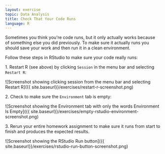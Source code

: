 ```yaml
---
layout: exercise
topic: Data Analysis
title: Check That Your Code Runs
language: R
---
```


Sometimes you think you're code runs, but it only actually works because of something else you did previously. To make sure it actually runs you should save your work and then run it in a clean environment.

Follow these steps in RStudio to make sure your code really runs:

1\. Restart R (see above) by clicking `Session` in the menu bar and selecting `Restart R`: 

![Screenshot showing clicking session from the menu bar and selecting Restart R]({{ site.baseurl}}/exercises/restart-r-screenshot.png)

2\. Check to make sure the `Environment` tab is empty:

![Screenshot showing the Environment tab with only the words Environment Is Empty]({{ site.baseurl}}/exercises/empty-rstudio-environment-screenshot.png)

3\. Rerun your entire homework assignment to make sure it runs from start to finish and produces the expected results.

![Screenshot showing the RStudio Run button]({{ site.baseurl}}/exercises/rstudio-run-button-screenshot.png)
